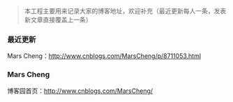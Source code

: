 > 本工程主要用来记录大家的博客地址，欢迎补充（最近更新每人一条，发表新文章直接覆盖上一条）
### 最近更新
Mars Cheng：http://www.cnblogs.com/MarsCheng/p/8711053.html

### Mars Cheng
博客园首页：http://www.cnblogs.com/MarsCheng/


